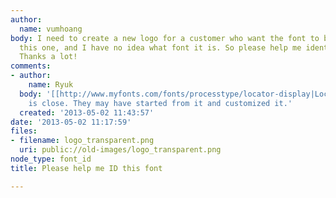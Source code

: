 ```yaml
---
author:
  name: vumhoang
body: I need to create a new logo for a customer who want the font to be similar to
  this one, and I have no idea what font it is. So please help me identify this font.
  Thanks a lot!
comments:
- author:
    name: Ryuk
  body: '[[http://www.myfonts.com/fonts/processtype/locator-display|Locator Display]]
    is close. They may have started from it and customized it.'
  created: '2013-05-02 11:43:57'
date: '2013-05-02 11:17:59'
files:
- filename: logo_transparent.png
  uri: public://old-images/logo_transparent.png
node_type: font_id
title: Please help me ID this font

---
```

